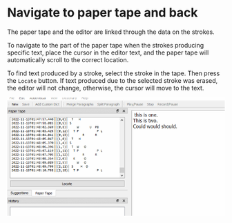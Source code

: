 # Navigate to paper tape and back

The paper tape and the editor are linked through the data on the strokes.

To navigate to the part of the paper tape when the strokes producing specific text, place the cursor in the editor text, and the paper tape will automatically scroll to the correct location.

To find text produced by a stroke, select the stroke in the tape. Then press the `Locate` button. If text produced due to the selected stroke was erased, the editor will not change, otherwise, the cursor will move to the text.

![Example of Linking](images/paper_text_link.gif)